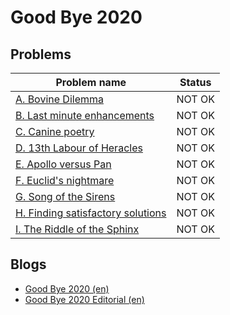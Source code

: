 # Good Bye 2020

## Problems

|Problem name|Status|
|------------|---------|
| [A. Bovine Dilemma](problems/A._Bovine_Dilemma.md)|NOT OK|
| [B. Last minute enhancements](problems/B._Last_minute_enhancements.md)|NOT OK|
| [C. Canine poetry](problems/C._Canine_poetry.md)|NOT OK|
| [D. 13th Labour of Heracles](problems/D._13th_Labour_of_Heracles.md)|NOT OK|
| [E. Apollo versus Pan](problems/E._Apollo_versus_Pan.md)|NOT OK|
| [F. Euclid's nightmare](problems/F._Euclid's_nightmare.md)|NOT OK|
| [G. Song of the Sirens](problems/G._Song_of_the_Sirens.md)|NOT OK|
| [H. Finding satisfactory solutions](problems/H._Finding_satisfactory_solutions.md)|NOT OK|
| [I. The Riddle of the Sphinx](problems/I._The_Riddle_of_the_Sphinx.md)|NOT OK|
## Blogs

- [Good Bye 2020 (en)](blogs/Good_Bye_2020_(en).md)
- [Good Bye 2020 Editorial (en)](blogs/Good_Bye_2020_Editorial_(en).md)

